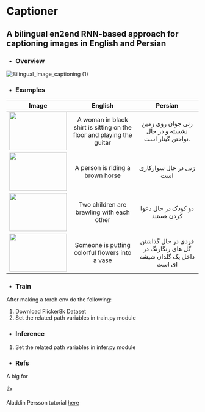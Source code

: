 # Captioner
## A bilingual en2end RNN-based approach for captioning images in English and Persian

- ### Overview
![Bilingual_image_captioning (1)](https://user-images.githubusercontent.com/79300456/215791467-aac4fe16-dbdb-46ed-9d42-22ec1fd53217.jpg)

- ### Examples


| Image | English    | Persian    |
| :---:   | :---: | :---: |
| <img src="https://user-images.githubusercontent.com/79300456/215793351-c859c844-b3a6-4971-92c0-464e8124e39e.png" data-canonical-src="https://user-images.githubusercontent.com/79300456/215793351-c859c844-b3a6-4971-92c0-464e8124e39e.png" width="150" height="100" /> | A woman in black shirt is sitting on the floor and playing the guitar   | زنی جوان روی زمین نشسته و در حال نواختن گیتار است.   |
| <img src="https://user-images.githubusercontent.com/79300456/215793360-24e9b4b5-abc6-4e66-8e76-cbfb2737ce7a.png" data-canonical-src="https://user-images.githubusercontent.com/79300456/215793360-24e9b4b5-abc6-4e66-8e76-cbfb2737ce7a.png" width="150" height="100" /> | A person is riding a brown horse | زنی در حال سوارکاری است   |
| <img src="https://user-images.githubusercontent.com/79300456/215793372-86b68fb0-ce59-4221-8208-8410d8a379fa.png" data-canonical-src="https://user-images.githubusercontent.com/79300456/215793372-86b68fb0-ce59-4221-8208-8410d8a379fa.png" width="150" height="100" /> | Two children are brawling with each other   | دو کودک در حال دعوا کردن هستند   |
| <img src="https://user-images.githubusercontent.com/79300456/215793378-2a90bfcf-bb80-4d5e-a72f-3160cb4c8de4.png" data-canonical-src="https://user-images.githubusercontent.com/79300456/215793378-2a90bfcf-bb80-4d5e-a72f-3160cb4c8de4.png" width="150" height="100" /> | Someone is putting colorful flowers into a vase   | فردی در حال گذاشتن گل های رنگارنگ در داخل یک گلدان شیشه ای است   |


- ### Train
After making a torch env do the following:
1. Download Flicker8k Dataset
2. Set the related path variables in train.py module
- ### Inference
1. Set the related path variables in infer.py module 
- ### Refs
A big for <p>:thumbsup:</p> Aladdin Persson tutorial [here](https://www.youtube.com/watch?v=y2BaTt1fxJU)

